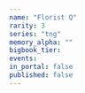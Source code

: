 ```yaml
---
name: "Florist Q"
rarity: 3
series: "tng"
memory_alpha: ""
bigbook_tier:
events:
in_portal: false
published: false
---
```

